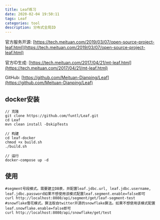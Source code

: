 ```yaml
---
title: Leaf练习
date: 2020-02-04 19:50:11
tags: Leaf
categories: tool
description: 分布式全局ID
---
```


官方服务开源: [https://tech.meituan.com/2019/03/07/open-source-project-leaf.html](https://tech.meituan.com/2019/03/07/open-source-project-leaf.html)

官方ID生成: [https://tech.meituan.com/2017/04/21/mt-leaf.html](https://tech.meituan.com/2017/04/21/mt-leaf.html)

GitHub: [https://github.com/Meituan-Dianping/Leaf](https://github.com/Meituan-Dianping/Leaf)

## docker安装

```
// 克隆
git clone https://github.com/funtl/Leaf.git
cd Leaf
mvn clean install -DskipTests

// 构建
cd leaf-docker
chmod +x build.sh
./build.sh

// 运行
docker-compose up -d
```

## 使用

```
#segment号段模式。需要建立DB表，并配置leaf.jdbc.url, leaf.jdbc.username, leaf.jdbc.password如果不想使用该模式配置leaf.segment.enable=false即可
curl http://localhost:8080/api/segment/get/leaf-segment-test
#snowflake雪花模式。算法取自twitter开源的snowflake算法。如果不想使用该模式配置leaf.snowflake.enable=false即可
curl http://localhost:8080/api/snowflake/get/test
```


 